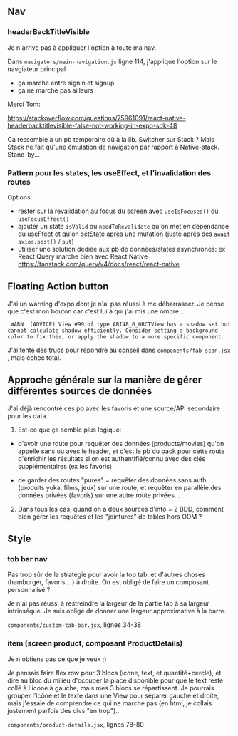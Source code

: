 ## Nav

### headerBackTitleVisible

Je n'arrive pas à appliquer l'option à toute ma nav.

Dans `navigators/main-navigation.js` ligne 114, j'applique l'option sur le navgiateur principal

- ça marche entre signin et signup
- ça ne marche pas ailleurs

Merci Tom:

<https://stackoverflow.com/questions/75961091/react-native-headerbacktitlevisible-false-not-working-in-expo-sdk-48>

Ca ressemble à un pb temporaire dû à la lib. Switcher sur Stack ? Mais Stack ne fait qu'une émulation de navigation par rapport à Native-stack. Stand-by...

### Pattern pour les states, les useEffect, et l'invalidation des routes

Options:

- rester sur la revalidation au focus du screen avec `useIsFocused()` ou `useFocusEffect()`
- ajouter un state `isValid` ou `needToRevalidate` qu'on met en dépendance du useFfect et qu'on setState après une mutation (juste après des `await axios.post()` / `put`)
- utiliser une solution dédiée aux pb de données/states asynchrones: ex React Query marche bien avec React Native <https://tanstack.com/query/v4/docs/react/react-native>

## Floating Action button

J'ai un warning d'expo dont je n'ai pas réussi à me débarrasser. Je pense que c'est mon bouton car c'est lui à qui j'ai mis une ombre...

```
 WARN  (ADVICE) View #99 of type ABI48_0_0RCTView has a shadow set but cannot calculate shadow efficiently. Consider setting a background color to fix this, or apply the shadow to a more specific component.
```

J'ai tenté des trucs pour répondre au conseil dans `components/fab-scan.jsx` , mais échec total.

## Approche générale sur la manière de gérer différentes sources de données

J'ai déjà rencontré ces pb avec les favoris et une source/API secondaire pour les data.

1. Est-ce que ça semble plus logique:

- d'avoir une route pour requêter des données (products/movies) qu'on appelle sans ou avec le header, et c'est le pb du back pour cette route d'enrichir les résultats si on est authentifié/connu avec des clés supplémentaires (ex les favoris)

- de garder des routes "pures" = requêter des données sans auth (produits yuka, films, jeux) sur une route, et requêter en parallèle des données privées (favoris) sur une autre route privées...

2. Dans tous les cas, quand on a deux sources d'info = 2 BDD, comment bien gérer les requêtes et les "jointures" de tables hors ODM ?

## Style

### tob bar nav

Pas trop sûr de la stratégie pour avoir la top tab, et d'autres choses (hamburger, favoris... ) à droite. On est obligé de faire un composant personnalisé ?

Je n'ai pas réussi à restreindre la largeur de la partie tab à sa largeur intrinséque. Je suis obligé de donner une largeur approximative à la barre.

`components/custom-tab-bar.jsx`, lignes 34-38

### item (screen product, composant ProductDetails)

Je n'obtiens pas ce que je veux ;)

Je pensais faire flex row pour 3 blocs (icone, text, et quantité+cercle), et dire au bloc du milieu d'occuper la place disponible pour que le text reste collé à l'icone à gauche, mais mes 3 blocs se répartissent. Je pourrais grouper l'icône et le texte dans une View pour séparer gauche et droite, mais j'essaie de comprendre ce qui ne marche pas (en html, je collais justement parfois des divs "en trop")...

`components/product-details.jsx`, lignes 78-80
